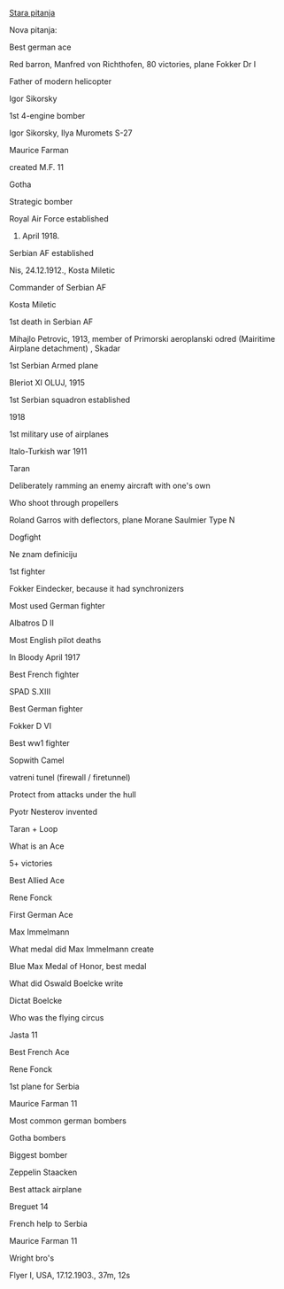 [Stara pitanja](../istorija-2/istorija-2_pitanja.txt)

Nova pitanja:

Best german ace

Red barron, Manfred von Richthofen, 80 victories, plane Fokker Dr I

Father of modern helicopter

Igor Sikorsky

1st 4-engine bomber

Igor Sikorsky, Ilya Muromets S-27

Maurice Farman

created M.F. 11

Gotha

Strategic bomber

Royal Air Force established

1. April 1918.

Serbian AF established

Nis, 24.12.1912., Kosta Miletic

Commander of Serbian AF

Kosta Miletic

1st death in Serbian AF

Mihajlo Petrovic, 1913, member of Primorski aeroplanski odred (Mairitime Airplane detachment)
, Skadar

1st Serbian Armed plane

Bleriot XI OLUJ, 1915

1st Serbian squadron established

1918

1st military use of airplanes

Italo-Turkish war 1911

Taran

Deliberately ramming an enemy aircraft with one's own

Who shoot through propellers

Roland Garros with deflectors, plane Morane Saulmier Type N

Dogfight

Ne znam definiciju

1st fighter

Fokker Eindecker, because it had synchronizers

Most used German fighter

Albatros D II

Most English pilot deaths

In Bloody April 1917

Best French fighter

SPAD S.XIII

Best German fighter

Fokker D VI

Best ww1 fighter

Sopwith Camel

vatreni tunel (firewall / firetunnel)

Protect from attacks under the hull

Pyotr Nesterov invented

Taran + Loop

What is an Ace

5+ victories

Best Allied Ace

Rene Fonck

First German Ace

Max Immelmann

What medal did Max Immelmann create

Blue Max Medal of Honor, best medal

What did Oswald Boelcke write

Dictat Boelcke

Who was the flying circus

Jasta 11

Best French Ace

Rene Fonck

1st plane for Serbia

Maurice Farman 11

Most common german bombers

Gotha bombers

Biggest bomber

Zeppelin Staacken

Best attack airplane

Breguet 14

French help to Serbia

Maurice Farman 11

Wright bro's

Flyer I, USA, 17.12.1903., 37m, 12s

